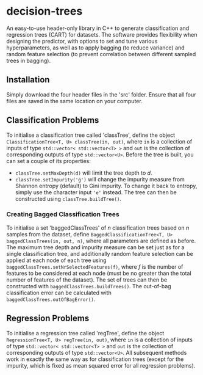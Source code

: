 # decision-trees
An easy-to-use header-only library in C++ to generate classification and regression trees (CART) for datasets. The software provides flexibility when designing the predictor, with options to set and tune various hyperparameters, as well as to apply bagging (to reduce variance) and random feature selection (to prevent correlation between different sampled trees in bagging).

## Installation
Simply download the four header files in the 'src' folder. Ensure that all four files are saved in the same location on your computer.

## Classification Problems
To initialise a classification tree called 'classTree', define the object `ClassificationTree<T, U> classTree(in, out)`, where `in` is a collection of inputs of type `std::vector< std::vector<T> >` and `out` is the collection of corresponding outputs of type `std::vector<U>`. 
Before the tree is built, you can set a couple of its properties:
* `classTree.setMaxDepth(d)` will limit the tree depth to *d*.
* `classTree.setImpurity('g')` will change the impurity measure from Shannon entropy (default) to Gini impurity. To change it back to entropy, simply use the character input `'e'` instead.
The tree can then be constructed using `classTree.buildTree()`.


### Creating Bagged Classification Trees
To initialise a set 'baggedClassTrees' of *n* classification trees based on *n* samples from the dataset, define `BaggedClassificationTree<T, U> baggedClassTrees(in, out, n)`, where all parameters are defined as before. 
The maximum tree depth and impurity measure can be set just as for a single classification tree, and additionally random feature selection can be applied at each node of each tree using `baggedClassTrees.setNrSelectedFeatures(f)`, where *f* is the number of features to be considered at each node (must be no greater than the total number of features of the dataset). The set of trees can then be constructed with `baggedClassTrees.buildTrees()`. 
The out-of-bag classification error can be calculated with `baggedClassTrees.outOfBagError()`.


## Regression Problems
To initialise a regression tree called 'regTree', define the object `RegressionTree<T, U> regTree(in, out)`, where `in` is a collection of inputs of type `std::vector< std::vector<T> >` and `out` is the collection of corresponding outputs of type `std::vector<U>`. All subsequent methods work in exactly the same way as for classification trees (except for the impurity, which is fixed as mean squared error for all regression problems).


